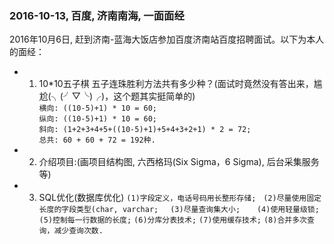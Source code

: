 ### 2016-10-13, 百度, 济南南海, 一面面经 ###
 2016年10月6日, 赶到济南-蓝海大饭店参加百度济南站百度招聘面试。以下为本人的面经：
* 1. 10*10五子棋 五子连珠胜利方法共有多少种？(面试时竟然没有答出来，尴尬(╮(╯▽╰)╭)，这个题其实挺简单的)  
 ` 横向: ((10-5)+1) * 10 = 60;  `   
 ` 纵向: ((10-5)+1) * 10 = 60;  `   
 ` 斜向: (1+2+3+4+5+((10-5)+1)+5+4+3+2+1) * 2 = 72;  `     
 ` 总共: 60 + 60 + 72 = 192种.  `
* 2. 介绍项目:(画项目结构图, 六西格玛(Six Sigma，6 Sigma), 后台采集服务等)
* 3. SQL优化(数据库优化)
 ` (1)字段定义，电话号码用长整形存储; `   
 ` (2)尽量使用固定长度的字段类型(char, varchar;  `   
 ` (3)尽量查询集大小;  `     
 ` (4)使用轻量级锁; `
 ` (5)控制每一行数据的长度; `
 ` (6)分库分表技术; `
 ` (7)使用缓存技术; `
 ` (8)合并多次查询，减少查询次数. `
